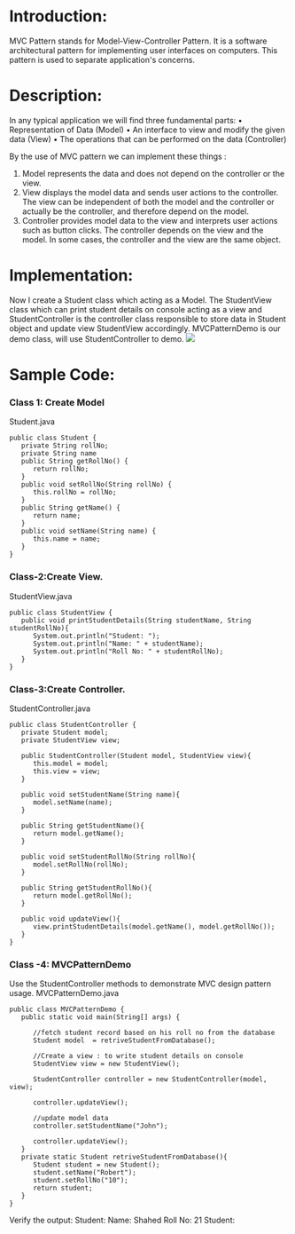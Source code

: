 # Introduction:
  MVC Pattern stands for Model-View-Controller Pattern. It is a software architectural pattern for implementing user interfaces on computers. This pattern is used to separate application's concerns.  

# Description:
 In any typical application we will find  three fundamental parts:
•	Representation of Data (Model)
•	An interface to view and modify the given data (View)
•	The operations that can be performed on the data (Controller)

By the use of MVC pattern we can implement these things :
1.	Model represents the data and does not depend on the controller or the view.
2.	View displays the model data and sends user actions to the controller. The view can be independent of both the model and the controller or actually be the controller, and therefore depend on the model.
3.	Controller provides model data to the view and interprets user actions such as button clicks. The controller depends on the view and the model. In some cases, the controller and the view are the same object.

# Implementation:
Now I create a Student class which  acting as a Model. The StudentView  class which can print student details on console acting as a view and StudentController is the controller class responsible to store data in Student object and update view StudentView accordingly. MVCPatternDemo is  our demo class, will use StudentController to demo.
![](https://www.tutorialspoint.com/design_pattern/images/mvc_pattern_uml_diagram.jpg)
# Sample Code:
### Class 1: Create Model
Student.java
```
public class Student {
   private String rollNo;
   private String name
   public String getRollNo() {
      return rollNo;
   }
   public void setRollNo(String rollNo) {
      this.rollNo = rollNo;
   }
   public String getName() {
      return name;
   } 
   public void setName(String name) {
      this.name = name;
   }
}
```
### Class-2:Create View.
StudentView.java
```
public class StudentView {
   public void printStudentDetails(String studentName, String studentRollNo){
      System.out.println("Student: ");
      System.out.println("Name: " + studentName);
      System.out.println("Roll No: " + studentRollNo);
   }
}
```
### Class-3:Create Controller.
StudentController.java
```
public class StudentController {
   private Student model;
   private StudentView view;

   public StudentController(Student model, StudentView view){
      this.model = model;
      this.view = view;
   }

   public void setStudentName(String name){
      model.setName(name);		
   }

   public String getStudentName(){
      return model.getName();		
   }

   public void setStudentRollNo(String rollNo){
      model.setRollNo(rollNo);		
   }

   public String getStudentRollNo(){
      return model.getRollNo();		
   }

   public void updateView(){				
      view.printStudentDetails(model.getName(), model.getRollNo());
   }	
}
```
### Class -4: MVCPatternDemo
Use the StudentController methods to demonstrate MVC design pattern usage.
MVCPatternDemo.java
```
public class MVCPatternDemo {
   public static void main(String[] args) {

      //fetch student record based on his roll no from the database
      Student model  = retriveStudentFromDatabase();

      //Create a view : to write student details on console
      StudentView view = new StudentView();

      StudentController controller = new StudentController(model, view);

      controller.updateView();

      //update model data
      controller.setStudentName("John");

      controller.updateView();
   }
   private static Student retriveStudentFromDatabase(){
      Student student = new Student();
      student.setName("Robert");
      student.setRollNo("10");
      return student;
   }
}
```
Verify the output:
Student: 
Name: Shahed
Roll No: 21
Student: 
 
